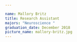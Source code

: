 ```yaml
---

name: Mallory Britz
title: Research Assistant
majors: "Neuroscience "
graduation_date: December 2018
picture_name: mallory-britz.jpg
---
```

    
    
